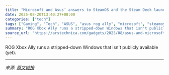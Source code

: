```yaml
---
title: "Microsoft and Asus’ answers to SteamOS and the Steam Deck launch on October 16"
date: 2025-08-20T13:40:27+08:00
categories: ["tech"]
tags: ["Gaming", "Tech", "ASUS", "asus rog ally", "microsoft", "steamos", "windows 11", "XBox", "xbox rog ally"]
summary: "ROG Xbox Ally runs a stripped-down Windows that isn't publicly available (yet)."
source_url: "https://arstechnica.com/gadgets/2025/08/asus-and-microsofts-xbox-handhelds-arrive-october-16-but-pricing-remains-a-mystery/"
---
```


ROG Xbox Ally runs a stripped-down Windows that isn't publicly available (yet).

---

*来源: [原文链接](https://arstechnica.com/gadgets/2025/08/asus-and-microsofts-xbox-handhelds-arrive-october-16-but-pricing-remains-a-mystery/)*
